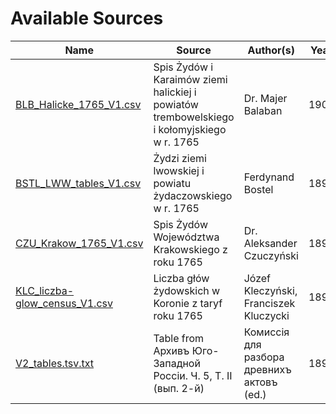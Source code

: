 # Available Sources

| Name                                                                                                                                                               | Source                                                                                       | Author(s)                                               | Year |
|--------------------------------------------------------------------------------------------------------------------------------------------------------------------|----------------------------------------------------------------------------------------------|----------------------------------------------------------|------|
| [BLB_Halicke_1765_V1.csv](https://github.com/shprintsin/jewish_poland/blob/main/1765_census/BLB_Halicke_1765_V1.csv "BLB_Halicke_1765_V1.csv")                   | Spis Żydów i Karaimów ziemi halickiej i powiatów trembowelskiego i kołomyjskiego w r. 1765 | Dr. Majer Balaban                                       | 1909 |
| [BSTL_LWW_tables_V1.csv](https://github.com/shprintsin/jewish_poland/blob/main/1765_census/BSTL_LWW_tables_V1.csv "BSTL_LWW_tables_V1.csv")                      | Żydzi ziemi lwowskiej i powiatu żydaczowskiego w r. 1765                                   | Ferdynand Bostel                                        | 1891 |
| [CZU_Krakow_1765_V1.csv](https://github.com/shprintsin/jewish_poland/blob/main/1765_census/CZU_Krakow_1765_V1.csv "CZU_Krakow_1765_V1.csv")                      | Spis Żydów Województwa Krakowskiego z roku 1765                                            | Dr. Aleksander Czuczyński                               | 1898 |
| [KLC_liczba-glow_census_V1.csv](https://github.com/shprintsin/jewish_poland/blob/main/1765_census/KLC_liczba-glow_census_V1.csv "KLC_liczba-glow_census_V1.csv") | Liczba głów żydowskich w Koronie z taryf roku 1765                                         | Józef Kleczyński, Franciszek Kluczycki                 | 1898 |
| [V2_tables.tsv.txt](https://github.com/shprintsin/jewish_poland/blob/main/1765_census/1765_kiev_area/V2_tables.tsv.txt "V2_tables.tsv.txt")                      | Table from Архивъ Юго-Западной Россіи. Ч. 5, Т. II (вып. 2-й)                              | Комиссія для разбора древнихъ актовъ (ed.)             | 1890 |
